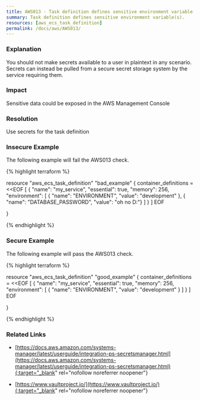 ```yaml
---
title: AWS013 - Task definition defines sensitive environment variable(s).
summary: Task definition defines sensitive environment variable(s). 
resources: [aws_ecs_task_definition] 
permalink: /docs/aws/AWS013/
---
```

### Explanation


You should not make secrets available to a user in plaintext in any scenario. Secrets can instead be pulled from a secure secret storage system by the service requiring them.  


### Impact
Sensitive data could be exposed in the AWS Management Console

### Resolution
Use secrets for the task definition



### Insecure Example

The following example will fail the AWS013 check.

{% highlight terraform %}

resource "aws_ecs_task_definition" "bad_example" {
  container_definitions = <<EOF
[
  {
    "name": "my_service",
    "essential": true,
    "memory": 256,
    "environment": [
      { "name": "ENVIRONMENT", "value": "development" },
      { "name": "DATABASE_PASSWORD", "value": "oh no D:"}
    ]
  }
]
EOF

}

{% endhighlight %}



### Secure Example

The following example will pass the AWS013 check.

{% highlight terraform %}

resource "aws_ecs_task_definition" "good_example" {
  container_definitions = <<EOF
[
  {
    "name": "my_service",
    "essential": true,
    "memory": 256,
    "environment": [
      { "name": "ENVIRONMENT", "value": "development" }
    ]
  }
]
EOF

}

{% endhighlight %}



### Related Links


- [https://docs.aws.amazon.com/systems-manager/latest/userguide/integration-ps-secretsmanager.html](https://docs.aws.amazon.com/systems-manager/latest/userguide/integration-ps-secretsmanager.html){:target="_blank" rel="nofollow noreferrer noopener"}

- [https://www.vaultproject.io/](https://www.vaultproject.io/){:target="_blank" rel="nofollow noreferrer noopener"}


